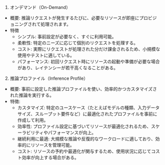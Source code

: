 1. オンデマンド（On-Demand）
- 概要: 推論リクエストが発生するたびに、必要なリソースが即座にプロビジョニングされて処理されます。
- 特徴
    - シンプル: 事前設定が必要なく、すぐに利用可能。
    - 柔軟性: 特定のニーズに応じて個別のリクエストを処理する。
    - コスト: 実際にリクエストが処理された分だけ課金されるため、小規模な使用やテストに適している。
    - パフォーマンス: 初回リクエスト時にリソースの起動や準備が必要な場合があり、レイテンシーが若干高くなることがある。

2. 推論プロファイル（Inference Profile）
- 概要: 事前に設定した推論プロファイルを使い、効率的かつカスタマイズされた推論を実行する。
- 特徴:
    - カスタマイズ: 特定のユースケース（たとえばモデルの種類、入力データサイズ、スループット要件など）に最適化されたプロファイルを事前に作成して利用。
    - 効率性: プロファイル設定に基づいてリソースが最適化されるため、スケーラビリティやパフォーマンスが向上。
    - 継続利用に最適: 大規模な推論や反復的なワークロードに適しており、効率的にリソースを管理可能。
    - コスト: リソースの予約や最適化が関与するため、使用状況に応じてコスト効率が向上する場合がある。
    